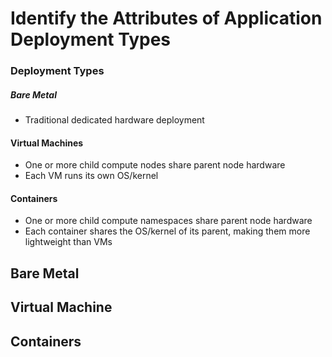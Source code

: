 # Identify the Attributes of Application Deployment Types

### Deployment Types

##### Bare Metal

- Traditional dedicated hardware deployment

#### Virtual Machines

- One or more child compute nodes share parent node hardware
- Each VM runs its own OS/kernel

#### Containers

- One or more child compute namespaces share parent node hardware
- Each container shares the OS/kernel of its parent, making them more lightweight than VMs



## Bare Metal

## Virtual Machine

## Containers
